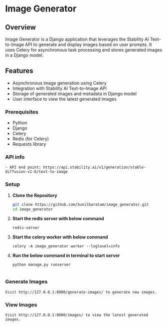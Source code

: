 # Image Generator

## Overview

Image Generator is a Django application that leverages the Stability AI Text-to-Image API to generate and display images based on user prompts. It uses Celery for asynchronous task processing and stores generated images in a Django model.

## Features

- Asynchronous image generation using Celery
- Integration with Stability AI Text-to-Image API
- Storage of generated images and metadata in Django model
- User interface to view the latest generated images


### Prerequisites

- Python
- Django
- Celery
- Redis (for Celery)
- Requests library

### API info
    - API end point: https://api.stability.ai/v1/generation/stable-diffusion-v1-6/text-to-image
    
### Setup

1. **Clone the Repository**

   ```bash
   git clone https://github.com/Sunilbaratam/image_generator.git
   cd image_generator

2. **Start the redis server with below command**
    ```
    redis-server

2. **Start the celery worker with below command**
    ```
    celery -A image_generator worker --loglevel=info

3. **Run the below command in terminal to start server**
    ```
    python manage.py runserver


### Generate Images

    Visit http://127.0.0.1:8000/generate-images/ to generate new images.

### View Images

    Visit http://127.0.0.1:8000/images/ to view the latest generated images.